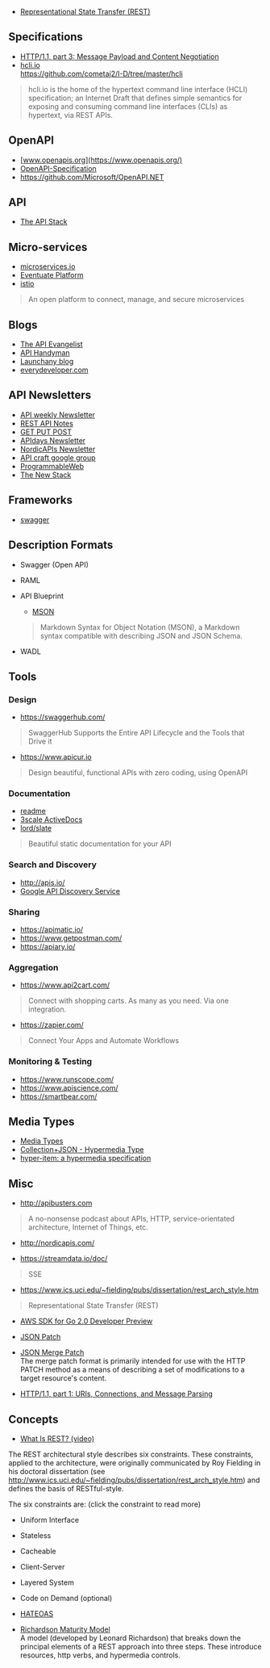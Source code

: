 - [Representational State Transfer (REST)](http://www.ics.uci.edu/~fielding/pubs/dissertation/rest_arch_style.htm)


## Specifications
- [HTTP/1.1, part 3: Message Payload and Content Negotiation](https://tools.ietf.org/html/draft-ietf-httpbis-p3-payload-20)  
- [hcli.io](http://hcli.io)  
https://github.com/cometaj2/I-D/tree/master/hcli
> hcli.io is the home of the hypertext command line interface (HCLI) specification; an Internet Draft that defines simple semantics for exposing and consuming command line interfaces (CLIs) as hypertext, via REST APIs.

## OpenAPI
- [www.openapis.org](https://www.openapis.org/)
- [OpenAPI-Specification](https://github.com/OAI/OpenAPI-Specification)
- https://github.com/Microsoft/OpenAPI.NET


## API
- [The API Stack](http://theapistack.com/)


## Micro-services
- [microservices.io](http://microservices.io/index.html)
- [Eventuate Platform](http://eventuate.io/)
- [istio](https://istio.io/)  
>An open platform to connect, manage, and secure microservices


## Blogs
- [The API Evangelist](https://apievangelist.com/)
- [API Handyman](https://apihandyman.io/)
- [Launchany blog ](http://launchany.com/articles/)
- [everydeveloper.com](http://everydeveloper.com)


## API Newsletters
- [API weekly Newsletter](http://launchany.com/subscribe/)
- [REST API Notes](https://tinyletter.com/RESTAPINotes)
- [GET PUT POST](https://tinyletter.com/getputpost)
- [APIdays Newsletter](http://global.apidays.io/)
- [NordicAPIs Newsletter ](http://nordicapis.com/newsletter/)
- [API craft google group](https://groups.google.com/forum/#!forum/api-craft)
- [ProgrammableWeb](http://www.programmableweb.com/)
- [The New Stack](http://thenewstack.io/)


## Frameworks
- [swagger](http://swagger.io/)


## Description Formats
- Swagger (Open API)
- RAML
- API Blueprint
  - [MSON](https://github.com/apiaryio/mson)
  > Markdown Syntax for Object Notation (MSON), a Markdown syntax compatible with describing JSON and JSON Schema.

- WADL


## Tools
### Design
- https://swaggerhub.com/
> SwaggerHub Supports the Entire API Lifecycle and the Tools that Drive it

- https://www.apicur.io
> Design beautiful, functional APIs with zero coding, using OpenAPI


### Documentation
- [readme](https://readme.io/)
- [3scale ActiveDocs](https://www.3scale.net/api-management/interactive-api-documentation/)
- [lord/slate](https://github.com/lord/slate)
> Beautiful static documentation for your API

### Search and Discovery
- http://apis.io/
- [Google API Discovery Service](https://developers.google.com/discovery/)

### Sharing
- https://apimatic.io/
- https://www.getpostman.com/
- https://apiary.io/

### Aggregation
- https://www.api2cart.com/
> Connect with shopping carts. As many as you need. Via one integration.
- https://zapier.com/
> Connect Your Apps and Automate Workflows

### Monitoring & Testing
- https://www.runscope.com/
- https://www.apiscience.com/
- https://smartbear.com/


## Media Types
- [Media Types](http://amundsen.com/media-types/)
- [Collection+JSON - Hypermedia Type](http://amundsen.com/media-types/collection/)
- [hyper-item: a hypermedia specification](https://github.com/mdemuth/hyper-item)


## Misc
- http://apibusters.com
> A no-nonsense podcast about APIs, HTTP, service-orientated architecture, Internet of Things, etc.

- http://nordicapis.com/

- https://streamdata.io/doc/
>SSE

- https://www.ics.uci.edu/~fielding/pubs/dissertation/rest_arch_style.htm
> Representational State Transfer (REST)

- [AWS SDK for Go 2.0 Developer Preview](https://aws.amazon.com/blogs/developer/aws-sdk-for-go-2-0-developer-preview/?sc_channel=sm&sc_campaign=Developer_Blog&sc_publisher=TWITTER&sc_country=Global&sc_geo=GLOBAL&sc_outcome=awareness&trk=_TWITTER&sc_content=blog&linkId=46195064)

- [JSON Patch](https://tools.ietf.org/html/draft-ietf-appsawg-json-patch-10)  
- [JSON Merge Patch](https://tools.ietf.org/html/rfc7386)  
The merge patch format is primarily intended for use with the HTTP PATCH method as a means of describing a set of modifications to a target resource's content.  


- [HTTP/1.1, part 1: URIs, Connections, and Message Parsing](https://tools.ietf.org/html/draft-ietf-httpbis-p1-messaging-16#page-43)

## Concepts
- [What Is REST? (video)](http://www.restapitutorial.com/lessons/whatisrest.html)  

The REST architectural style describes six constraints. These constraints, applied to the architecture, were originally communicated by Roy Fielding in his doctoral dissertation (see http://www.ics.uci.edu/~fielding/pubs/dissertation/rest_arch_style.htm) and defines the basis of RESTful-style.

The six constraints are: (click the constraint to read more)
  - Uniform Interface
  - Stateless
  - Cacheable
  - Client-Server
  - Layered System
  - Code on Demand (optional)

- [HATEOAS](https://en.wikipedia.org/wiki/HATEOAS)
- [Richardson Maturity Model](https://www.martinfowler.com/articles/richardsonMaturityModel.html)  
A model (developed by Leonard Richardson) that breaks down the principal elements of a REST approach into three steps. These introduce resources, http verbs, and hypermedia controls.
